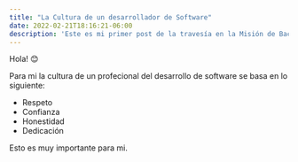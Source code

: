 ```yaml
---
title: "La Cultura de un desarrollador de Software"
date: 2022-02-21T18:16:21-06:00
description: 'Este es mi primer post de la travesía en la Misión de Backend con Node JS de Launch X.'
---
```


Hola! 😊

Para mi la cultura de un profecional del desarrollo de software se basa en lo siguiente:

- Respeto
- Confianza
- Honestidad
- Dedicación

Esto es muy importante para mi.

